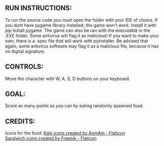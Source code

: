 RUN INSTRUCTIONS:
------------------------------------------------------------------------------------------------------------
To run the source code you must open the folder with your IDE of choice.
If you dont have pygame library installed, the game won't work. Install it with pip install pygame.
The game can also be ran with the executable in the .EXE folder. Some antivirus will flag it as malicious!
If you want to make your own, there is a .spec file that will work with pyinstaller. Be advised that again, 
some antivirus software may flag it as a malicious file, because it has no digital signature.

CONTROLS:
------------------------------------------------------------------------------------------------------------
Move the character with W, A, S, D buttons on your keyboard. 

GOAL:
------------------------------------------------------------------------------------------------------------
Score as many points as you can by eating randomly spawned food.

CREDITS:
------------------------------------------------------------------------------------------------------------
Icons for the food: 
<a href="https://www.flaticon.com/free-icons/kale" title="kale icons">Kale icons created by AomAm - Flaticon</a>
<br>
<a href="https://www.flaticon.com/free-icons/sandwich" title="sandwich icons">Sandwich icons created by Freepik - Flaticon</a>
